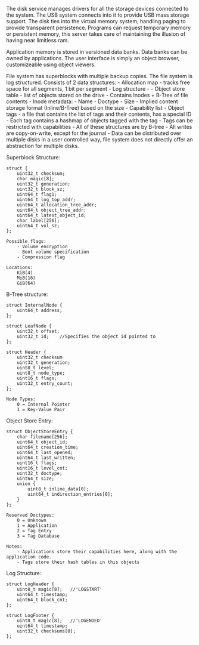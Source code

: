 <!---
 Copyright (c) 2018 Himanshu Goel
 
 This software is released under the MIT License.
 https://opensource.org/licenses/MIT
-->

The disk service manages drivers for all the storage devices connected to the system. The USB system connects into it to provide USB mass storage support. The disk ties into the virtual memory system, handling paging to provide transparent persistence. Programs can request temporary memory or persistent memory, this server takes care of maintaining the illusion of having near limitless ram.

Application memory is stored in versioned data banks. Data banks can be owned by applications. The user interface is simply an object browser, customizeable using object viewers.

File system has superblocks with multiple backup copies.
The file system is log structured.
Consists of 2 data structures:
    - Allocation map - tracks free space for all segments, 1 bit per segment
    - Log structure - 
        - Object store table - list of objects stored on the drive
            - Contains Inodes + B-Tree of file contents
            - Inode metadata:
                - Name
                - Doctype
                - Size
                - Implied content storage format (Inline/B-Tree) based on the size
                - Capability list
        - Object tags - a file that contains the list of tags and their contents, has a special ID
            - Each tag contains a hashmap of objects tagged with the tag
            - Tags can be restricted with capabilities
        - All of these structures are by B-tree
        - All writes are copy-on-write, except for the journal
        - Data can be distributed over multiple disks in a user controlled way, file system does not directly offer an abstraction for multiple disks.

Superblock Structure:

    struct {
        uint32_t checksum;
        char magic[8];
        uint32_t generation;
        uint32_t block_sz;
        uint64_t flag1;
        uint64_t log_top_addr;
        uint64_t allocation_tree_addr;
        uint64_t object_tree_addr;
        uint64_t latest_object_id;
        char label[256];
        uint64_t vol_sz;
    };

    Possible flags:
        - Volume encryption
        - Boot volume specification
        - Compression flag

    Locations:
        KiB(4)
        MiB(16)
        GiB(64)

B-Tree structure:

    struct InternalNode {
        uint64_t address;
    };

    struct LeafNode {
        uint32_t offset;
        uint32_t id;    //Specifies the object id pointed to
    };

    struct Header {
        uint32_t checksum
        uint32_t generation;
        uint8_t level;
        uint8_t node_type;
        uint16_t flags;
        uint32_t entry_count;
    };

    Node Types:
        0 = Internal Pointer
        1 = Key-Value Pair

Object Store Entry:

    struct ObjectStoreEntry {
        char filename[256];
        uint64_t object_id;
        uint64_t creation_time;
        uint64_t last_opened;
        uint64_t last_written;
        uint16_t flags;
        uint16_t level_cnt;
        uint32_t doctype;
        uint64_t size;
        union {
            uint8_t inline_data[0];
            uint64_t indirection_entries[0];
        }
    };

    Reserved Doctypes:
        0 = Unknown
        1 = Application
        2 = Tag Entry
        3 = Tag Database

    Notes:
        - Applications store their capabilities here, along with the application code.
        - Tags store their hash tables in this objects

Log Structure:

    struct LogHeader {
        uint8_t magic[8];   //'LOGSTART'
        uint64_t timestamp;
        uint64_t block_cnt;
    };

    struct LogFooter {
        uint8_t magic[8];   //'LOGENDED'
        uint64_t timestamp;
        uint32_t checksums[0];
    };